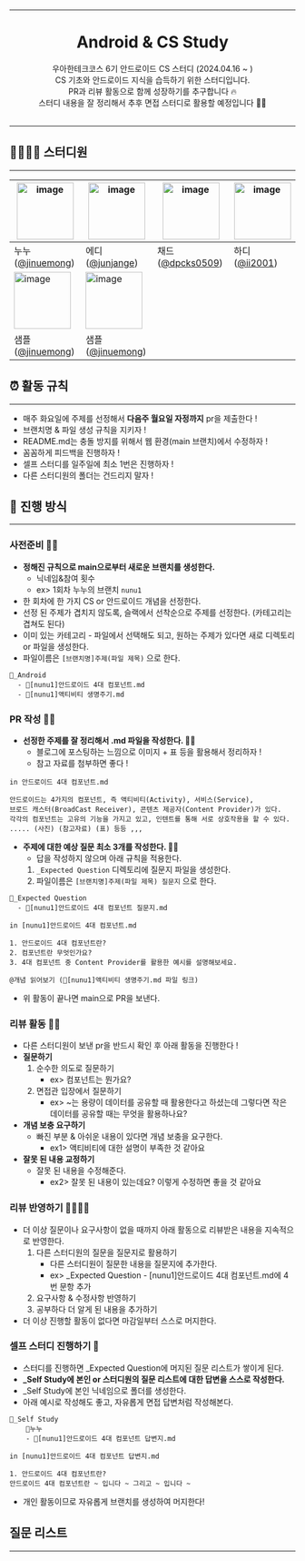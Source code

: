 <br>

----

<div align="center"> <h1> Android & CS Study </div>
<div align="center"> 
        우아한테크코스 6기 안드로이드 CS 스터디 (2024.04.16 ~ ) <br>
        CS 기초와 안드로이드 지식을 습득하기 위한 스터디입니다. <br>
        PR과 리뷰 활동으로 함께 성장하기를 추구합니다 🔥<br>
        스터디 내용을 잘 정리해서 추후 면접 스터디로 활용할 예정입니다 👨‍🏫 <br><br>
</div>

----

## 👨‍👩‍👦‍👦 스터디원

----

| <img alt="image" src="https://github.com/woowacourse-study/2024-GaegSa5-study/assets/85734140/80896a2a-d417-498b-81cc-9e2c239f37ee" width="100" height="100"> | <img alt="image" src="https://github.com/chaehyuns/GaegSa5/assets/80222352/8f88ea74-6f10-4a61-aede-5ee4387a8bbf" width="100" height="100">                    | <img alt="image" src="https://github.com/chaehyuns/GaegSa5/assets/80222352/aea5197f-8651-45a4-8bec-1e28baeae41c" width="100" height="100"> | <img alt="image" src="https://github.com/chaehyuns/GaegSa5/assets/80222352/ddb32162-b497-4455-af10-7bda2281abc1" width="100" height="100"> |
|---------------------------------------------------------------------------------------------------------------------------------------------------------------|---------------------------------------------------------------------------------------------------------------------------------------------------------------|--------------------------------------------------------------------------------------------------------------------------------------------| --------------------------------------------------------------------------------------------------------------------------------------------|
| 누누([@jinuemong](https://github.com/jinuemong))                                                                                                                | 에디([@junjange](https://github.com/jinuemong))                                                                                                                 | 채드([@dpcks0509](https://github.com/dpcks0509))  | 하디([@ii2001](https://github.com/ii2001))                                                                                          |
| <img alt="image" src="https://github.com/woowacourse-study/2024-GaegSa5-study/assets/85734140/80896a2a-d417-498b-81cc-9e2c239f37ee" width="100" height="100"> | <img alt="image" src="https://github.com/woowacourse-study/2024-GaegSa5-study/assets/85734140/80896a2a-d417-498b-81cc-9e2c239f37ee" width="100" height="100"> |
| 샘플([@jinuemong](https://github.com/jinuemong))                                                                                                                | 샘플([@jinuemong](https://github.com/jinuemong))                                                                                                                |

## ⏰ 활동 규칙

----

- 매주 화요일에 주제를 선정해서 **다음주 월요일 자정까지** pr을 제출한다 !
- 브랜치명 & 파일 생성 규칙을 지키자 !
- README.md는 충돌 방지를 위해서 웹 환경(main 브랜치)에서 수정하자 !
- 꼼꼼하게 피드백을 진행하자 !
- 셀프 스터디를 일주일에 최소 1번은 진행하자 ! 
- 다른 스터디원의 폴더는 건드리지 말자 !

## 📖 진행 방식

----

### 사전준비 🧎‍➡️
- **정해진 규칙으로 main으로부터 새로운 브랜치를 생성한다.**
  - 닉네임&참여 횟수
  - ex> 1회차 누누의 브랜치 `nunu1`
- 한 회차에 한 가지 CS or 안드로이드 개념을 선정한다.
- 선정 된 주제가 겹치지 않도록, 슬랙에서 선착순으로 주제를 선정한다. (카테고리는 겹쳐도 된다)
- 이미 있는 카테고리 - 파일에서 선택해도 되고, 원하는 주제가 있다면 새로 디렉토리 or 파일을 생성한다.
- 파일이름은 `[브랜치명]주제(파일 제목)` 으로 한다.
```
📂_Android
  - 📃[nunu1]안드로이드 4대 컴포넌트.md
  - 📃[nunu1]액티비티 생명주기.md
```
### PR 작성 🚶‍➡️
- **선정한 주제를 잘 정리해서 .md 파일을 작성한다. 🧑‍💻**
  - 블로그에 포스팅하는 느낌으로 이미지 + 표 등을 활용해서 정리하자 !
  - 참고 자료를 첨부하면 좋다 !
```
in 안드로이드 4대 컴포넌트.md

안드로이드는 4가지의 컴포넌트, 즉 액티비티(Activity), 서비스(Service), 
브로드 캐스터(BroadCast Receiver), 콘텐츠 제공자(Content Provider)가 있다. 
각각의 컴포넌트는 고유의 기능을 가지고 있고, 인텐트를 통해 서로 상호작용을 할 수 있다.
..... (사진) (참고자료) (표) 등등 ,,,
```
- **주제에 대한 예상 질문 최소 3개를 작성한다. 👩‍💻**
  - 답을 작성하지 않으며 아래 규칙을 적용한다.
  1. `_Expected Question` 디렉토리에 질문지 파일을 생성한다.
  2. 파일이름은 `[브랜치명]주제(파일 제목) 질문지` 으로 한다.
```
📂_Expected Question
  - 📃[nunu1]안드로이드 4대 컴포넌트 질문지.md
```

```
in [nunu1]안드로이드 4대 컴포넌트.md

1. 안드로이드 4대 컴포넌트란?
2. 컴포넌트란 무엇인가요?
3. 4대 컴포넌트 중 Content Provider를 활용한 예시를 설명해보세요.

@개념 읽어보기 (📃[nunu1]액티비티 생명주기.md 파일 링크)
```     
- 위 활동이 끝나면 main으로 PR을 보낸다.

### 리뷰 활동 🏃‍➡️

- 다른 스터디원이 보낸 pr을 반드시 확인 후 아래 활동을 진행한다 !
- **질문하기**
  1. 순수한 의도로 질문하기
     - ex> 컴포넌트는 뭔가요?
  2. 면접관 입장에서 질문하기
     - ex> ~는 용량이 데이터를 공유할 때 활용한다고 하셨는데 그렇다면 작은 데이터를 공유할 때는 무엇을 활용하나요?
- **개념 보충 요구하기**
  - 빠진 부분 & 아쉬운 내용이 있다면 개념 보충을 요구한다.
    - ex1> 액티비티에 대한 설명이 부족한 것 같아요
- **잘못 된 내용 교정하기**
  - 잘못 된 내용을 수정해준다.
    - ex2> 잘못 된 내용이 있는데요? 이렇게 수정하면 좋을 것 같아요

### 리뷰 반영하기 🏃‍➡️🏃‍➡️

- 더 이상 질문이나 요구사항이 없을 때까지 아래 활동으로 리뷰받은 내용을 지속적으로 반영한다.
  1. 다른 스터디원의 질문을 질문지로 활용하기
     - 다른 스터디원이 질문한 내용을  질문지에 추가한다.
     - ex> _Expected Question - [nunu1]안드로이드 4대 컴포넌트.md에 4번 문항 추가
  2. 요구사항 & 수정사항 반영하기
  3. 공부하다 더 알게 된 내용을 추가하기
- 더 이상 진행할 활동이 없다면 마감일부터 스스로 머지한다.

### 셀프 스터디 진행하기 🧍

- 스터디를 진행하면 _Expected Question에 머지된 질문 리스트가 쌓이게 된다.
- **_Self Study에 본인 or 스터디원의 질문 리스트에 대한 답변을 스스로 작성한다.**
- _Self Study에 본인 닉네임으로 폴더를 생성한다.
- 아래 예시로 작성해도 좋고, 자유롭게 면접 답변처럼 작성해본다.
```
📂_Self Study
    📂누누
    - 📃[nunu1]안드로이드 4대 컴포넌트 답변지.md
```
```
in [nunu1]안드로이드 4대 컴포넌트 답변지.md

1. 안드로이드 4대 컴포넌트란?
안드로이드 4대 컴포넌트란 ~ 입니다 ~ 그리고 ~ 입니다 ~
```
- 개인 활동이므로 자유롭게 브랜치를 생성하여 머지한다!

## 질문 리스트 

--- 
